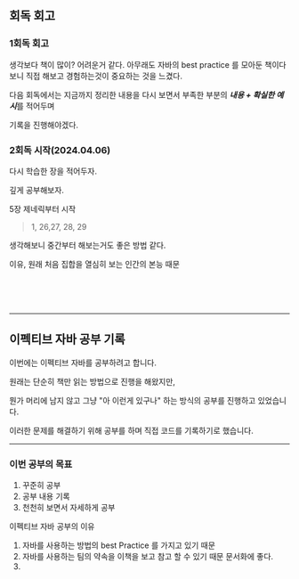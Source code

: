 ## 회독 회고

### 1회독 회고
 생각보다 책이 많이? 어려운거 같다. 아무래도 자바의 best practice 를 모아둔 책이다 보니 직접 해보고 경험하는것이 중요하는 것을 느겼다.

다음 회독에서는 지금까지 정리한 내용을 다시 보면서 부족한 부분의 ***내용 + 확실한 예시***를 적어두며

기록을 진행해야겠다. 


### 2회독 시작(2024.04.06)

다시 학습한 장을 적어두자.

깊게 공부해보자.

5장 제네릭부터 시작
>  1, 26,27, 28, 29

생각해보니 중간부터 해보는거도 좋은 방법 같다.

이유, 원래 처음 집합을 열심히 보는 인간의 본능 때문


<br>
<br>
<br>

----
## 이펙티브 자바 공부 기록

이번에는 이펙티브 자바를 공부하려고 합니다.

원래는 단순히 책만 읽는 방법으로 진행을 해왔지만,

뭔가 머리에 남지 않고 그냥 "아 이런게 있구나" 하는 방식의 공부를 진행하고 있었습니다.

이러한 문제를 해결하기 위해 공부를 하며 직접 코드를 기록하기로 했습니다.

---


### 이번 공부의 목표

  1. 꾸준히 공부
  2. 공부 내용 기록
  3. 천천히 보면서 자세하게 공부


이펙티브 자바 공부의 이유

1. 자바를 사용하는 방법의 best Practice 를 가지고 있기 때문
2. 자바를 사용하는 팀의 약속을 이책을 보고 참고 할 수 있기 때문 문서화에 좋다.
3. 
